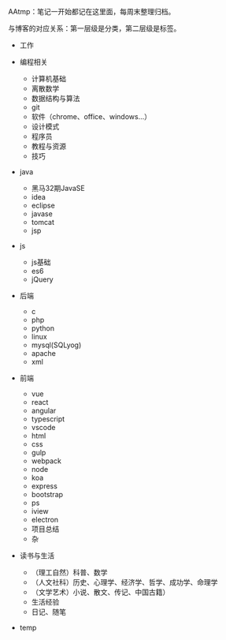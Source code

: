 
AAtmp：笔记一开始都记在这里面，每周末整理归档。

与博客的对应关系：第一层级是分类，第二层级是标签。

- 工作

- 编程相关
    * 计算机基础
    * 离散数学
    * 数据结构与算法
    * git
    * 软件（chrome、office、windows...）
    * 设计模式
    * 程序员
    * 教程与资源
    * 技巧
- java
    * 黑马32期JavaSE
    * idea
    * eclipse
    * javase
    * tomcat
    * jsp
- js
    * js基础
    * es6
    * jQuery
- 后端
    * c
    * php
    * python
    * linux
    * mysql(SQLyog)
    * apache
    * xml
- 前端
    * vue
    * react
    * angular
    * typescript
    * vscode
    * html
    * css
    * gulp
    * webpack
    * node
    * koa
    * express
    * bootstrap
    * ps
    * iview
    * electron
    * 项目总结
    * 杂
- 读书与生活
    * （理工自然）科普、数学
    * （人文社科）历史、心理学、经济学、哲学、成功学、命理学
    * （文学艺术）小说、散文、传记、中国古籍）
    * 生活经验
    * 日记、随笔
- temp